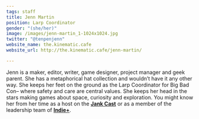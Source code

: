 ```yaml
---
tags: staff
title: Jenn Martin
position: Larp Coordinator
gender: "(she/her)"
image: /images/jenn-martin_1-1024x1024.jpg
twitter: "@tenpenjenn"
website_name: the.kinematic.cafe
website_url: http://the.kinematic.cafe/jenn-martin/

---
```

Jenn is a maker, editor, writer, game designer, project manager and geek parent. She has a metaphorical hat collection and wouldn’t have it any other way. She keeps her feet on the ground as the Larp Coordinator for Big Bad Con– where safety and care are central values. She keeps her head in the stars making games about space, curiosity and exploration. You might know her from her time as a host on the [**Jank Cast**](http://jankcast.com/) or as a member of the leadership team of [**Indie+**](http://www.indieplus.org/).